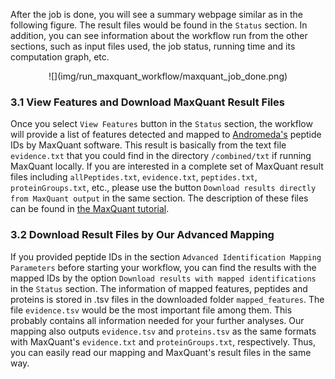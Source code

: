 After the job is done, you will see a summary webpage similar as in the following figure.
The result files would be found in the `Status` section.
In addition, you can see information about the workflow run from the other sections, such as input files used, the job status, running time and its computation graph, etc.

<center>
![](img/run_maxquant_workflow/maxquant_job_done.png)
</center>

### 3.1 View Features and Download MaxQuant Result Files

Once you select `View Features` button in the `Status` section, the workflow will provide a list of features detected and mapped to [Andromeda's](http://www.coxdocs.org/doku.php?id=maxquant:andromeda) peptide IDs by MaxQuant software.
This result is basically from the text file `evidence.txt` that you could find in the directory `/combined/txt` if running MaxQuant locally.
If you are interested in a complete set of MaxQuant result files including `allPeptides.txt`, `evidence.txt`, `peptides.txt`, `proteinGroups.txt`, etc.,
please use the button `Download results directly from MaxQuant output` in the same section.
The description of these files can be found in [the MaxQuant tutorial](https://pharmazie.uni-greifswald.de/storages/uni-greifswald/fakultaet/mnf/pharma/biotechno/dokumente/MaxQuant_Infos_and_Tutorial_07.pdf).

### 3.2 Download Result Files by Our Advanced Mapping

If you provided peptide IDs in the section `Advanced Identification Mapping Parameters` before starting your workflow,
you can find the results with the mapped IDs by the option `Download results with mapped identifications` in the `Status` section.
The information of mapped features, peptides and proteins is stored in .tsv files in the downloaded folder `mapped_features`.
The file `evidence.tsv` would be the most important file among them. This probably contains all information needed for your further analyses.
Our mapping also outputs `evidence.tsv` and `proteins.tsv` as the same formats with MaxQuant's `evidence.txt` and `proteinGroups.txt`, respectively.
Thus, you can easily read our mapping and MaxQuant's result files in the same way.
